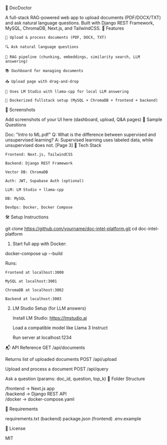 🧠 DocDoctor

A full-stack RAG-powered web app to upload documents (PDF/DOCX/TXT) and ask natural language questions. Built with Django REST Framework, MySQL, ChromaDB, Next.js, and TailwindCSS.
🚀 Features

    📄 Upload & process documents (PDF, DOCX, TXT)

    🔍 Ask natural language questions

    🧠 RAG pipeline (chunking, embeddings, similarity search, LLM answering)

    📚 Dashboard for managing documents

    📥 Upload page with drag-and-drop

    🤖 Uses LM Studio with llama-cpp for local LLM answering

    🐳 Dockerized fullstack setup (MySQL + ChromaDB + frontend + backend)

📸 Screenshots

Add screenshots of your UI here (dashboard, upload, Q&A pages)
🧪 Sample Questions

Doc: "Intro to ML.pdf"
Q: What is the difference between supervised and unsupervised learning?
A: Supervised learning uses labeled data, while unsupervised does not. [Page 3]
🧱 Tech Stack

    Frontend: Next.js, TailwindCSS

    Backend: Django REST Framework

    Vector DB: ChromaDB

    Auth: JWT, Supabase Auth (optional)

    LLM: LM Studio + llama-cpp

    DB: MySQL

    DevOps: Docker, Docker Compose

🛠️ Setup Instructions

git clone https://github.com/yourname/doc-intel-platform.git
cd doc-intel-platform

1. Start full app with Docker:

docker-compose up --build

Runs:

    Frontend at localhost:3000

    MySQL at localhost:3001

    ChromaDB at localhost:3002

    Backend at localhost:3003

2. LM Studio Setup (for LLM answers)

   Install LM Studio: https://lmstudio.ai

   Load a compatible model like Llama 3 Instruct

   Run server at localhost:1234

📬 API Reference
GET /api/documents

Returns list of uploaded documents
POST /api/upload

Upload and process a document
POST /api/query

Ask a question (params: doc_id, question, top_k)
📂 Folder Structure

/frontend → Next.js app  
/backend → Django REST API  
/docker → docker-compose.yaml

🧾 Requirements

requirements.txt (backend)
package.json (frontend)
.env.example

📄 License

MIT
